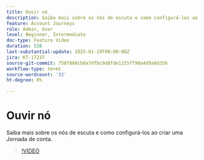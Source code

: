 ```yaml
---
title: Ouvir nó
description: Saiba mais sobre os nós de escuta e como configurá-los ao criar uma Jornada de conta.
feature: Account Journeys
role: Admin, User
level: Beginner, Intermediate
doc-type: Feature Video
duration: 538
last-substantial-update: 2025-01-29T00:00:00Z
jira: KT-17237
source-git-commit: 758f888cb0a7dfbc9d8fde1255ff90a4d9a8d356
workflow-type: tm+mt
source-wordcount: '32'
ht-degree: 0%

---
```



# Ouvir nó

Saiba mais sobre os nós de escuta e como configurá-los ao criar uma Jornada de conta.

>[!VIDEO](https://video.tv.adobe.com/v/3443219/?learn=on&enablevpops)

